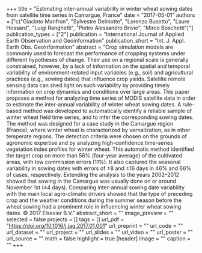 +++
title = "Estimating inter-annual variability in winter wheat sowing dates from satellite time series in Camargue, France"
date = "2017-05-01"
authors = ["c("Giacinto Manfron", "Sylvestre Delmotte", "Lorenzo Busetto", "Laure Hossard", "Luigi Ranghetti", "Pietro Alessandro Brivio", "Mirco Boschetti")"]
publication_types = ["2"]
publication = "International Journal of Applied Earth Observation and Geoinformation"
publication_short = "Int. J. Appl. Earth Obs. Geoinformation"
abstract = "Crop simulation models are commonly used to forecast the performance of cropping systems under different hypotheses of change. Their use on a regional scale is generally constrained, however, by a lack of information on the spatial and temporal variability of environment-related input variables (e.g., soil) and agricultural practices (e.g., sowing dates) that influence crop yields. Satellite remote sensing data can shed light on such variability by providing timely information on crop dynamics and conditions over large areas. This paper proposes a method for analyzing time series of MODIS satellite data in order to estimate the inter-annual variability of winter wheat sowing dates. A rule-based method was developed to automatically identify a reliable sample of winter wheat field time series, and to infer the corresponding sowing dates. The method was designed for a case study in the Camargue region (France), where winter wheat is characterized by vernalization, as in other temperate regions. The detection criteria were chosen on the grounds of agronomic expertise and by analyzing high-confidence time-series vegetation index profiles for winter wheat. This automatic method identified the target crop on more than 56% (four-year average) of the cultivated areas, with low commission errors (11%). It also captured the seasonal variability in sowing dates with errors of ±8 and ±16 days in 46% and 66% of cases, respectively. Extending the analysis to the years 2002–2012 showed that sowing in the Camargue was usually done on or around November 1st (±4 days). Comparing inter-annual sowing date variability with the main local agro-climatic drivers showed that the type of preceding crop and the weather conditions during the summer season before the wheat sowing had a prominent role in influencing winter wheat sowing dates. © 2017 Elsevier B.V."
abstract_short = ""
image_preview = ""
selected = false
projects = []
tags = []
url_pdf = "https://doi.org/10.1016/j.jag.2017.01.001"
url_preprint = ""
url_code = ""
url_dataset = ""
url_project = ""
url_slides = ""
url_video = ""
url_poster = ""
url_source = ""
math = false
highlight = true
[header]
image = ""
caption = ""
+++
